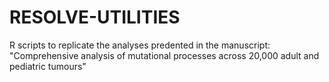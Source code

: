 # RESOLVE-UTILITIES
R scripts to replicate the analyses predented in the manuscript: "Comprehensive analysis of mutational processes across 20,000 adult and pediatric tumours"
